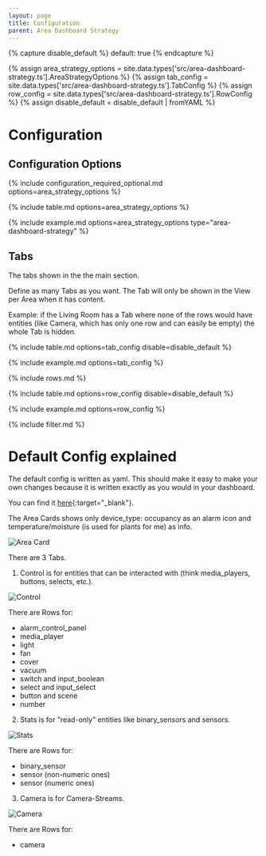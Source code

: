 ```yaml
---
layout: page
title: Configuration
parent: Area Dashboard Strategy
---
```


{% capture disable_default %}
default: true
{% endcapture %}

{% assign area_strategy_options = site.data.types['src/area-dashboard-strategy.ts'].AreaStrategyOptions %}
{% assign tab_config = site.data.types['src/area-dashboard-strategy.ts'].TabConfig %}
{% assign row_config = site.data.types['src/area-dashboard-strategy.ts'].RowConfig %}
{% assign disable_default = disable_default | fromYAML %}

# Configuration

## Configuration Options

{% include configuration_required_optional.md options=area_strategy_options %}

{% include table.md options=area_strategy_options %}

{% include example.md options=area_strategy_options type="area-dashboard-strategy" %}

## Tabs

The tabs shown in the the main section.

Define as many Tabs as you want.
The Tab will only be shown in the View per Area when it has content.

Example: if the Living Room has a Tab where none of the rows would have entities (like Camera, which has only one row and can easily be empty) the whole Tab is hidden.

{% include table.md options=tab_config disable=disable_default %}

{% include example.md options=tab_config %}

{% include rows.md %}

{% include table.md options=row_config disable=disable_default %}

{% include example.md options=row_config %}

{% include filter.md %}

# Default Config explained

The default config is written as yaml. This should make it easy to make your own changes because it is written exactly as you would in your dashboard.

You can find it [here](https://github.com/itsteddyyo/strategy-pack/blob/main/src/config/areaDefaultConfig.yml){:target="_blank"}.

The Area Cards shows only device_type: occupancy as an alarm icon and temperature/moisture (is used for plants for me) as info.

![Area Card](/strategy-pack/assets/area/area-strategy-navigation.png "Area Card")

There are 3 Tabs.

1. Control is for entities that can be interacted with (think media_players, buttons, selects, etc.).

![Control](/strategy-pack/assets/area/area-strategy-main-control.png "Control")

There are Rows for:

- alarm_control_panel
- media_player
- light
- fan
- cover
- vacuum
- switch and input_boolean
- select and input_select
- button and scene
- number

2. Stats is for "read-only" entities like binary_sensors and sensors.

![Stats](/strategy-pack/assets/area/area-strategy-main-stats.png "Stats")

There are Rows for:

- binary_sensor
- sensor (non-numeric ones)
- sensor (numeric ones)

3. Camera is for Camera-Streams.

![Camera](/strategy-pack/assets/area/area-strategy-main-camera.png "Camera")

There are Rows for:

- camera
